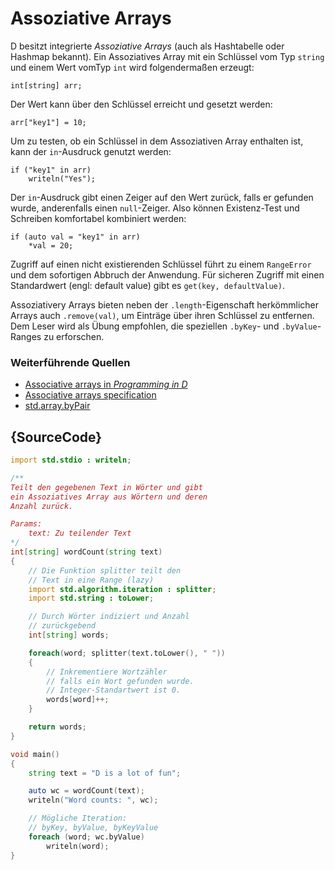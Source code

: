 # Assoziative Arrays

D besitzt integrierte *Assoziative Arrays* (auch als Hashtabelle 
oder Hashmap bekannt). Ein Assoziatives Array mit ein Schlüssel 
vom Typ `string` und einem Wert vomTyp `int` wird folgendermaßen 
erzeugt:

    int[string] arr;

Der Wert kann über den Schlüssel erreicht und gesetzt werden:

    arr["key1"] = 10;

Um zu testen, ob ein Schlüssel in dem Assoziativen Array enthalten
ist, kann der `in`-Ausdruck genutzt werden:

    if ("key1" in arr)
        writeln("Yes");

Der `in`-Ausdruck gibt einen Zeiger auf den Wert zurück, falls er 
gefunden wurde, anderenfalls einen `null`-Zeiger. Also können
Existenz-Test und Schreiben komfortabel kombiniert werden:

    if (auto val = "key1" in arr)
        *val = 20;

Zugriff auf einen nicht existierenden Schlüssel führt zu einem 
`RangeError` und dem sofortigen Abbruch der Anwendung. Für 
sicheren Zugriff mit einen Standardwert (engl: default value)
gibt es `get(key, defaultValue)`.

Assoziativery Arrays bieten neben der `.length`-Eigenschaft
herkömmlicher Arrays auch `.remove(val)`, um Einträge über 
ihren Schlüssel zu entfernen. 
Dem Leser wird als Übung empfohlen, die speziellen `.byKey`- 
und `.byValue`-Ranges zu erforschen.

### Weiterführende Quellen

- [Associative arrays in _Programming in D_](http://ddili.org/ders/d.en/aa.html)
- [Associative arrays specification](https://dlang.org/spec/hash-map.html)
- [std.array.byPair](http://dlang.org/phobos/std_array.html#.byPair)

## {SourceCode}

```d
import std.stdio : writeln;

/**
Teilt den gegebenen Text in Wörter und gibt
ein Assoziatives Array aus Wörtern und deren
Anzahl zurück.

Params:
    text: Zu teilender Text
*/
int[string] wordCount(string text)
{
    // Die Funktion splitter teilt den
    // Text in eine Range (lazy)
    import std.algorithm.iteration : splitter;
    import std.string : toLower;

    // Durch Wörter indiziert und Anzahl 
    // zurückgebend
    int[string] words;

    foreach(word; splitter(text.toLower(), " "))
    {
        // Inkrementiere Wortzähler 
        // falls ein Wort gefunden wurde.
        // Integer-Standartwert ist 0.
        words[word]++;
    }

    return words;
}

void main()
{
    string text = "D is a lot of fun";

    auto wc = wordCount(text);
    writeln("Word counts: ", wc);

    // Mögliche Iteration:
    // byKey, byValue, byKeyValue
    foreach (word; wc.byValue)
        writeln(word);
}
```
